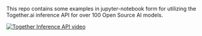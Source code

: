 This repo contains some examples in jupyter-notebook form for utilizing the Together.ai inference API for over 100 Open Source AI models.

[![Together Inference API video](https://img.youtube.com/vi/_GQfj3jhXVM/0.jpg)](https://www.youtube.com/watch?v=_GQfj3jhXVM)

